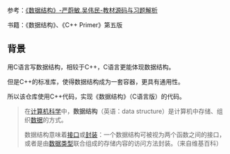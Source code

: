 参考：[《数据结构》-严蔚敏.吴伟民-教材源码与习题解析](https://github.com/kangjianwei/Data-Structure)

书籍：《数据结构》、《C++ Primer》第五版

## 背景

用C语言写数据结构，相较于C++，C语言更能体现数据结构。

但是C++的标准库，使得数据结构成为一套容器，更具有通用性。

所以该仓库使用C++代码，实现《数据结构》（C语言版）的代码。



> 在[计算机科学](https://zh.wikipedia.org/wiki/计算机科学)中，**数据结构**（英语：data structure）是计算机中存储、组织[数据](https://zh.wikipedia.org/wiki/数据)的方式。
>
> 数据结构意味着[接口](https://zh.wikipedia.org/wiki/介面_(電腦科學))或[封装](https://zh.wikipedia.org/wiki/封装_(计算机科学))：一个数据结构可被视为两个函数之间的接口，或者是由[数据类型](https://zh.wikipedia.org/wiki/數據類型)联合组成的存储内容的访问方法封装。（来自维基百科）